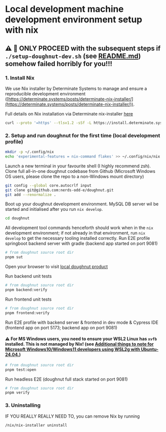 # Local development machine development environment setup with nix

## :warning: 🚨 **ONLY PROCEED**  with the subsequent steps if `./setup-doughnut-dev.sh` (see [README.md](../README.md)) somehow failed horribly for you!!!

### 1. Install Nix

We use Nix installer by Determinate Systems to manage and ensure a reproducible development environment ([https://determinate.systems/posts/determinate-nix-installer/](https://determinate.systems/posts/determinate-nix-installer/)).

Full details on Nix installation via Determinate nix-installer [here](https://github.com/DeterminateSystems/nix-installer)

```bash
curl --proto '=https' --tlsv1.2 -sSf -L https://install.determinate.systems/nix | sh -s -- install --determinate
```

### 2. Setup and run doughnut for the first time (local development profile)

```bash
mkdir -p ~/.config/nix
echo 'experimental-features = nix-command flakes' >> ~/.config/nix/nix.conf
```

Launch a new terminal in your favourite shell (I highly recommend zsh).
Clone full all-in-one doughnut codebase from Github (Microsoft Windows OS users, please clone the repo to a non-Windows mount directory)

```bash
git config --global core.autocrlf input
git clone git@github.com:nerds-odd-e/doughnut.git
git add --renormalize .
```

Boot up your doughnut development environment.
MySQL DB server wil be started and initialised after you run `nix develop`.

```bash
cd doughnut
```

All development tool commands henceforth should work when in the `nix` development environment; if not already in that environment, run `nix develop` to get the necessary tooling installed correctly.
Run E2E profile springboot backend server with gradle (backend app started on port 9081)

```bash
# from doughnut source root dir
pnpm sut
```

Open your browser to visit [local doughnut product](http://localhost:9081)

Run backend unit tests

```bash
# from doughnut source root dir
pnpm backend:verify
```

Run frontend unit tests

```bash
# from doughnut source root dir
pnpm frontend:verify
```

Run E2E profile with backend server & frontend in dev mode & Cypress IDE (frontend app on port 5173; backend app on port 9081)

#### :warning: For MS Windows users, you need to ensure your WSL2 Linux has `xvfb` installed. This is not managed by Nix! (see [Additional things to note for Microsoft Windows10/Windows11 developers using WSL2g with Ubuntu-24.04.](./wsl2.md))

```bash
# from doughnut source root dir
pnpm test:open
```

Run headless E2E (doughnut full stack started on port 9081)

```bash
# from doughnut source root dir
pnpm verify
```

### 3. Uninstalling

IF YOU REALLY REALLY NEED TO, you can remove Nix by running

```bash
/nix/nix-installer uninstall
```
